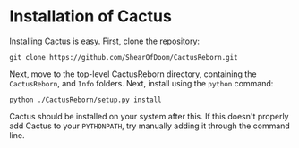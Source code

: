 # Installation of Cactus

Installing Cactus is easy. First, clone the repository:

    git clone https://github.com/ShearOfDoom/CactusReborn.git

Next, move to the top-level CactusReborn directory, containing the `CactusReborn`, and `Info` folders. Next, install using the `python` command:

    python ./CactusReborn/setup.py install

Cactus should be installed on your system after this. If this doesn't properly add Cactus to your `PYTHONPATH`, try manually adding it through the command line.
